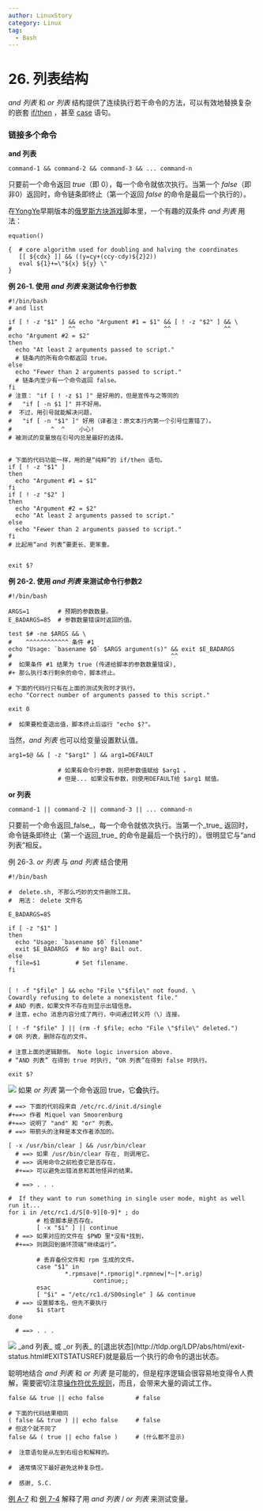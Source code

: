 ```yaml
---
author: LinuxStory
category: Linux
tag:
  - Bash
---
```

# 26. 列表结构

_and 列表_ 和 _or 列表_ 结构提供了连续执行若干命令的方法，可以有效地替换复杂的嵌套 [if/then](http://tldp.org/LDP/abs/html/testconstructs.html#TESTCONSTRUCTS1) ，甚至 [case](http://tldp.org/LDP/abs/html/testbranch.html#CASEESAC1) 语句。

### 链接多个命令

**and 列表**

``` command-1 && command-2 && command-3 && ... command-n ```

只要前一个命令返回 _true_（即 0），每一个命令就依次执行。当第一个 _false_（即 非0）返回时，命令链条即终止（第一个返回 _false_ 的命令是最后一个执行的）。

在[YongYe](https://github.com/yongye)早期版本的[俄罗斯方块游戏](http://bash.deta.in/Tetris_Game.sh)脚本里，一个有趣的双条件 _and 列表_ 用法：
```
equation()

{  # core algorithm used for doubling and halving the coordinates
   [[ ${cdx} ]] && ((y=cy+(ccy-cdy)${2}2))
   eval ${1}+=\"${x} ${y} \"
}
```

**例 26-1. 使用 _and 列表_ 来测试命令行参数**
```
#!/bin/bash
# and list

if [ ! -z "$1" ] && echo "Argument #1 = $1" && [ ! -z "$2" ] && \
#                ^^                         ^^               ^^
echo "Argument #2 = $2"
then
  echo "At least 2 arguments passed to script."
  # 链条内的所有命令都返回 true。
else
  echo "Fewer than 2 arguments passed to script."
  # 链条内至少有一个命令返回 false。
fi  
# 注意： "if [ ! -z $1 ]" 是好用的，但是宣传与之等同的
#   "if [ -n $1 ]" 并不好用。
#  不过，用引号就能解决问题，
#   "if [ -n "$1" ]" 好用（译者注：原文本行内第一个引号位置错了）。
#           ^  ^    小心!
# 被测试的变量放在引号内总是最好的选择。


# 下面的代码功能一样，用的是“纯粹”的 if/then 语句。
if [ ! -z "$1" ]
then
  echo "Argument #1 = $1"
fi
if [ ! -z "$2" ]
then
  echo "Argument #2 = $2"
  echo "At least 2 arguments passed to script."
else
  echo "Fewer than 2 arguments passed to script."
fi
# 比起用“and 列表”要更长、更笨重。


exit $?
```

**例 26-2. 使用 _and 列表_ 来测试命令行参数2**

```
#!/bin/bash

ARGS=1        # 预期的参数数量。
E_BADARGS=85  # 参数数量错误时返回的值。

test $# -ne $ARGS && \
#    ^^^^^^^^^^^^ 条件 #1
echo "Usage: `basename $0` $ARGS argument(s)" && exit $E_BADARGS
#                                             ^^
#  如果条件 #1 结果为 true (传递给脚本的参数数量错误),
#+ 那么执行本行剩余的命令，脚本终止。

# 下面的代码行只有在上面的测试失败时才执行。
echo "Correct number of arguments passed to this script."

exit 0

#  如果要检查退出值，脚本终止后运行 "echo $?"。
```

当然，_and 列表_ 也可以给变量设置默认值。

```
arg1=$@ && [ -z "$arg1" ] && arg1=DEFAULT

              # 如果有命令行参数，则把参数值赋给 $arg1 。
              # 但是... 如果没有参数，则使用DEFAULT给 $arg1 赋值。
```

**or 列表**
```
command-1 || command-2 || command-3 || ... command-n
```
只要前一个命令返回_false_，每一个命令就依次执行。当第一个_true_ 返回时，命令链条即终止（第一个返回_true_ 的命令是最后一个执行的）。很明显它与“and 列表”相反。

例 26-3. _or 列表_ 与 _and 列表_ 结合使用
```
#!/bin/bash

#  delete.sh, 不那么巧妙的文件删除工具。
#  用法： delete 文件名

E_BADARGS=85

if [ -z "$1" ]
then
  echo "Usage: `basename $0` filename"
  exit $E_BADARGS  # No arg? Bail out.
else  
  file=$1          # Set filename.
fi  


[ ! -f "$file" ] && echo "File \"$file\" not found. \
Cowardly refusing to delete a nonexistent file."
# AND 列表，如果文件不存在则显示出错信息。
# 注意，echo 消息内容分成了两行，中间通过转义符（\）连接。

[ ! -f "$file" ] || (rm -f $file; echo "File \"$file\" deleted.")
# OR 列表，删除存在的文件。

# 注意上面的逻辑颠倒。 Note logic inversion above.
# “AND 列表” 在得到 true 时执行, “OR 列表”在得到 false 时执行。

exit $?
```

<img src="http://tldp.org/LDP/abs/images/caution.gif"> 如果 _or 列表_ 第一个命令返回 true，它**会**执行。
```
# ==> 下面的代码段来自 /etc/rc.d/init.d/single
#+==> 作者 Miquel van Smoorenburg
#+==> 说明了 "and" 和 "or" 列表。
# ==> 带箭头的注释是本文作者添加的。

[ -x /usr/bin/clear ] && /usr/bin/clear
  # ==> 如果 /usr/bin/clear 存在, 则调用它。
  # ==> 调用命令之前检查它是否存在，
  #+==> 可以避免出错消息和其他怪异的结果。

  # ==> . . .

#  If they want to run something in single user mode, might as well run it...
for i in /etc/rc1.d/S[0-9][0-9]* ; do
        # 检查脚本是否存在。
        [ -x "$i" ] || continue
  # ==> 如果对应的文件在 $PWD 里*没有*找到，
  #+==> 则跳回到循环顶端“继续运行”。

        # 丢弃备份文件和 rpm 生成的文件。
        case "$1" in
                *.rpmsave|*.rpmorig|*.rpmnew|*~|*.orig)
                        continue;;
        esac
        [ "$i" = "/etc/rc1.d/S00single" ] && continue
  # ==> 设置脚本名，但先不要执行
        $i start
done

  # ==> . . .
```
<img src="http://tldp.org/LDP/abs/images/important.gif">
_and 列表_ 或 _or 列表_ 的[退出状态](http://tldp.org/LDP/abs/html/exit-status.html#EXITSTATUSREF)就是最后一个执行的命令的退出状态。

聪明地结合 _and 列表_ 和 _or 列表_ 是可能的，但是程序逻辑会很容易地变得令人费解，需要密切注意[操作符优先规则](http://tldp.org/LDP/abs/html/opprecedence.html#OPPRECEDENCE1)，而且，会带来大量的调试工作。
```
false && true || echo false         # false

# 下面的代码结果相同
( false && true ) || echo false     # false
# 但这个就不同了
false && ( true || echo false )     # (什么都不显示)

#  注意语句是从左到右组合和解释的。

#  通常情况下最好避免这种复杂性。

#  感谢, S.C.
```
[例 A-7](http://tldp.org/LDP/abs/html/contributed-scripts.html#DAYSBETWEEN) 和 [例 7-4](http://tldp.org/LDP/abs/html/fto.html#BROKENLINK) 解释了用 _and 列表_ / _or 列表_ 来测试变量。